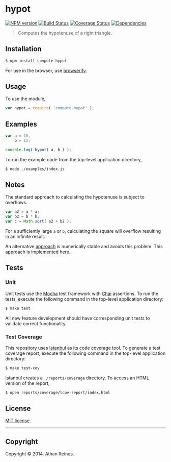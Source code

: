 hypot
===
[![NPM version][npm-image]][npm-url] [![Build Status][travis-image]][travis-url] [![Coverage Status][coveralls-image]][coveralls-url] [![Dependencies][dependencies-image]][dependencies-url]

> Computes the hypotenuse of a right triangle.


## Installation

``` bash
$ npm install compute-hypot
```

For use in the browser, use [browserify](https://github.com/substack/node-browserify).


## Usage

To use the module,

``` javascript
var hypot = require( 'compute-hypot' );
```


## Examples

``` javascript
var a = 10,
	b = 12;

console.log( hypot( a, b ) );
```

To run the example code from the top-level application directory,

``` bash
$ node ./examples/index.js
```


## Notes

The standard approach to calculating the hypotenuse is subject to overflows.

``` javascript
var a2 = a * a;
var b2 = b * b;
var c = Math.sqrt( a2 + b2 );
```

For a sufficiently large `a` or `b`, calculating the square will overflow resulting in an infinite result.

An alternative [approach](http://www.johndcook.com/blog/2010/06/02/whats-so-hard-about-finding-a-hypotenuse/) is numerically stable and avoids this problem. This approach is implemented here.


## Tests

### Unit

Unit tests use the [Mocha](http://visionmedia.github.io/mocha) test framework with [Chai](http://chaijs.com) assertions. To run the tests, execute the following command in the top-level application directory:

``` bash
$ make test
```

All new feature development should have corresponding unit tests to validate correct functionality.


### Test Coverage

This repository uses [Istanbul](https://github.com/gotwarlost/istanbul) as its code coverage tool. To generate a test coverage report, execute the following command in the top-level application directory:

``` bash
$ make test-cov
```

Istanbul creates a `./reports/coverage` directory. To access an HTML version of the report,

``` bash
$ open reports/coverage/lcov-report/index.html
```


## License

[MIT license](http://opensource.org/licenses/MIT). 


---
## Copyright

Copyright &copy; 2014. Athan Reines.


[npm-image]: http://img.shields.io/npm/v/compute-hypot.svg
[npm-url]: https://npmjs.org/package/compute-hypot

[travis-image]: http://img.shields.io/travis/compute-io/hypot/master.svg
[travis-url]: https://travis-ci.org/compute-io/hypot

[coveralls-image]: https://img.shields.io/coveralls/compute-io/hypot/master.svg
[coveralls-url]: https://coveralls.io/r/compute-io/hypot?branch=master

[dependencies-image]: http://img.shields.io/david/compute-io/hypot.svg
[dependencies-url]: https://david-dm.org/compute-io/hypot

[dev-dependencies-image]: http://img.shields.io/david/dev/compute-io/hypot.svg
[dev-dependencies-url]: https://david-dm.org/dev/compute-io/hypot

[github-issues-image]: http://img.shields.io/github/issues/compute-io/hypot.svg
[github-issues-url]: https://github.com/compute-io/hypot/issues